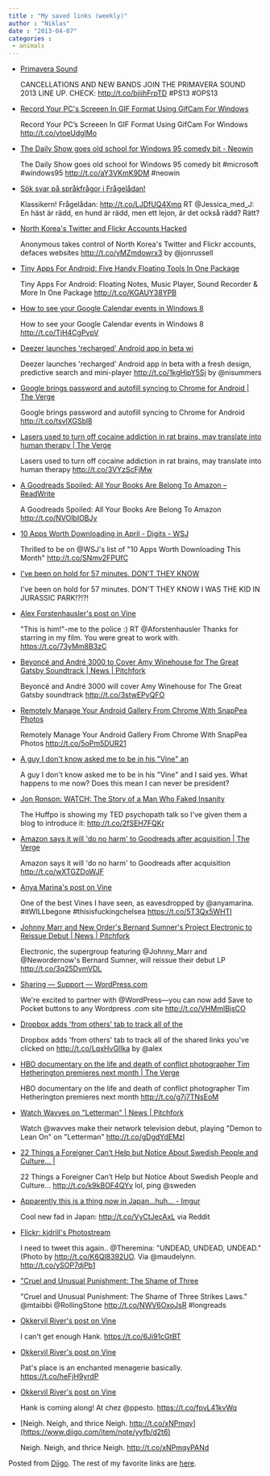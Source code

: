 ```yaml
---
title : "My saved links (weekly)"
author : "Niklas"
date : "2013-04-07"
categories : 
 - animals
---
```


- [Primavera Sound](http://primaverasound.com/noticiaSingle?origen=ps&id=1145)
    
    CANCELLATIONS AND NEW BANDS JOIN THE PRIMAVERA SOUND 2013 LINE UP. CHECK: http://t.co/bjiihFrpTD #PS13 #OPS13
    
    
- [Record Your PC's Screeen In GIF Format Using GifCam For Windows](http://www.addictivetips.com/windows-tips/record-pc-screeen-in-gif-format-gifcam/)
    
    Record Your PC’s Screeen In GIF Format Using GifCam For Windows http://t.co/ytoeUdglMo
    
- [The Daily Show goes old school for Windows 95 comedy bit - Neowin](http://www.neowin.net/news/the-daily-show-goes-old-school-for-windows-95-comedy-bit?utm_source=twitterfeed&utm_medium=twitter)
    
    The Daily Show goes old school for Windows 95 comedy bit #microsoft #windows95 http://t.co/aY3VKmK9DM #neowin
    
    
- [Sök svar på språkfrågor i Frågelådan!](http://www.spraknamnden.se/sprakladan/ShowSearch.aspx?id=id=26163;objekttyp=lan)
    
    Klassikern! Frågelådan: http://t.co/LJDfUQ4Xmq RT @Jessica\_med\_J: En häst är rädd, en hund är rädd, men ett lejon, är det också rädd? Rätt?
    
- [North Korea's Twitter and Flickr Accounts Hacked](http://thenextweb.com/asia/2013/04/04/anonymous-takes-control-of-north-koreas-twitter-and-flickr-accounts-defaces-websites/?utm_source=Twitter&utm_medium=Spreadus&utm_campaign=social+media)
    
    Anonymous takes control of North Korea's Twitter and Flickr accounts, defaces websites http://t.co/yMZmdowrx3 by @jonrussell
    
- [Tiny Apps For Android: Five Handy Floating Tools In One Package](http://www.addictivetips.com/android/tiny-apps-for-android-five-handy-floating-apps-in-one-package/)
    
    Tiny Apps For Android: Floating Notes, Music Player, Sound Recorder & More In One Package http://t.co/KGAUY38YPB
    
- [How to see your Google Calendar events in Windows 8](http://blogs.windows.com/windows/b/windowsexperience/archive/2013/04/03/how-to-see-your-google-calendar-events-in-windows-8.aspx?utm_source=twitterfeed&utm_medium=twitter)
    
    How to see your Google Calendar events in Windows 8 http://t.co/TjH4CgPvpV
    
- [Deezer launches 'recharged' Android app in beta wi](http://t.co/1kgHjpY5Sj)
    
    Deezer launches 'recharged' Android app in beta with a fresh design, predictive search and mini-player http://t.co/1kgHjpY5Sj by @nisummers
    
- [Google brings password and autofill syncing to Chrome for Android | The Verge](http://www.theverge.com/2013/4/3/4180514/google-brings-password-autofill-sync-to-chrome-for-android)
    
    Google brings password and autofill syncing to Chrome for Android http://t.co/tsvlXGSbl8
    
- [Lasers used to turn off cocaine addiction in rat brains, may translate into human therapy | The Verge](http://www.theverge.com/2013/4/3/4179922/lasers-help-cocaine-addiction-rat-brains-may-help-humans)
    
    Lasers used to turn off cocaine addiction in rat brains, may translate into human therapy http://t.co/3VYzScFjMw
    
- [A Goodreads Spoiled: All Your Books Are Belong To Amazon – ReadWrite](http://readwrite.com/2013/04/03/goodreads-spoiled-all-your-books-are-belong-to-amazon)
    
    A Goodreads Spoiled: All Your Books Are Belong To Amazon http://t.co/NVOlbIOBJy
    
- [10 Apps Worth Downloading in April - Digits - WSJ](http://blogs.wsj.com/digits/2013/04/01/10-apps-worth-downloading-this-month/)
    
    Thrilled to be on @WSJ's list of "10 Apps Worth Downloading This Month" http://t.co/SNmv2FPUfC
    
- [I've been on hold for 57 minutes. DON'T THEY KNOW](https://www.diigo.com/item/note/yyfb/gy1b)
    
    I've been on hold for 57 minutes. DON'T THEY KNOW I WAS THE KID IN JURASSIC PARK!?!?!
    
- [Alex Forstenhausler's post on Vine](https://vine.co/v/bjjeJ5nIQPP)
    
    "This is him!"-me to the police :) RT @Aforstenhausler Thanks for starring in my film. You were great to work with. https://t.co/73yMm8B3zC
    
- [Beyoncé and André 3000 to Cover Amy Winehouse for The Great Gatsby Soundtrack | News | Pitchfork](http://pitchfork.com/news/50161-beyonce-and-andre-3000-to-cover-amy-winehouse-for-the-great-gatsby-soundtrack/)
    
    Beyoncé and André 3000 will cover Amy Winehouse for The Great Gatsby soundtrack http://t.co/3stwEPyQFO
    
- [Remotely Manage Your Android Gallery From Chrome With SnapPea Photos](http://www.addictivetips.com/web/snappea-photos-remotely-manage-your-android-gallery-from-chrome/)
    
    Remotely Manage Your Android Gallery From Chrome With SnapPea Photos http://t.co/5oPm5DUR21
    
- [A guy I don't know asked me to be in his "Vine" an](https://www.diigo.com/item/note/yyfb/vqpd)
    
    A guy I don't know asked me to be in his "Vine" and I said yes. What happens to me now? Does this mean I can never be president?
    
- [Jon Ronson: WATCH: The Story of a Man Who Faked Insanity](http://www.huffingtonpost.com/jon-ronson/psychopath-test-ted-talk_b_2973423.html?utm_hp_ref=impact&ir=Impact&utm_source=twitterfeed&utm_medium=twitter)
    
    The Huffpo is showing my TED psychopath talk so I've given them a blog to introduce it: http://t.co/2fSEH7FQKr
    
- [Amazon says it will 'do no harm' to Goodreads after acquisition | The Verge](http://www.theverge.com/2013/3/28/4158864/amazon-and-goodreads-say-service-wont-change-too-much)
    
    Amazon says it will 'do no harm' to Goodreads after acquisition http://t.co/wXTGZDoWJF
    
- [Anya Marina's post on Vine](https://vine.co/v/bj50Uhl5U7z)
    
    One of the best Vines I have seen, as eavesdropped by @anyamarina. #itWILLbegone #thisisfuckingchelsea https://t.co/5T3Qx5WHTI
    
    
- [Johnny Marr and New Order's Bernard Sumner's Project Electronic to Reissue Debut | News | Pitchfork](http://pitchfork.com/news/50126-johnny-marr-and-new-orders-bernard-sumners-project-electronic-to-reissue-debut/)
    
    Electronic, the supergroup featuring @Johnny\_Marr and @Newordernow's Bernard Sumner, will reissue their debut LP http://t.co/3q25DvmVDL
    
- [Sharing — Support — WordPress.com](http://en.support.wordpress.com/sharing/)
    
    We're excited to partner with @WordPress—you can now add Save to Pocket buttons to any Wordpress .com site http://t.co/VHMmIBjsCO
    
- [Dropbox adds 'from others' tab to track all of the](http://t.co/LqxHvGlIka)
    
    Dropbox adds 'from others' tab to track all of the shared links you've clicked on http://t.co/LqxHvGlIka by @alex
    
- [HBO documentary on the life and death of conflict photographer Tim Hetherington premieres next month | The Verge](http://www.theverge.com/2013/3/28/4157512/hbo-documentary-on-the-life-and-death-of-tim-hetherington)
    
    HBO documentary on the life and death of conflict photographer Tim Hetherington premieres next month http://t.co/g7j7TNsEoM
    
- [Watch Wavves on "Letterman" | News | Pitchfork](http://pitchfork.com/news/50096-watch-wavves-on-letterman/)
    
    Watch @wavves make their network television debut, playing "Demon to Lean On" on "Letterman" http://t.co/gDgdYdEMzI
    
- [22 Things a Foreigner Can’t Help but Notice About Swedish People and Culture… |](http://thegrizzlybeard.com/2013/03/24/22-things-a-foreigner-cant-help-but-notice-about-swedish-people-and-culture/)
    
    22 Things a Foreigner Can’t Help but Notice About Swedish People and Culture… http://t.co/k9kBOF4QYv lol, ping @sweden
    
- [Apparently this is a thing now in Japan...huh... - Imgur](http://imgur.com/a/LsgGd?gallery)
    
    Cool new fad in Japan: http://t.co/VyCtJecAxL via Reddit
    
- [Flickr: kjdrill's Photostream](http://www.flickr.com/photos/kjdrill/)
    
    I need to tweet this again.. @Theremina: "UNDEAD, UNDEAD, UNDEAD." (Photo by http://t.co/K6Ql8392UO. Via @maudelynn. http://t.co/ySOP7djPb1
    
- ["Cruel and Unusual Punishment: The Shame of Three](http://t.co/NWV6OxoJsR)
    
    "Cruel and Unusual Punishment: The Shame of Three Strikes Laws." @mtaibbi @RollingStone http://t.co/NWV6OxoJsR #longreads
    
    
- [Okkervil River's post on Vine](https://vine.co/v/bjqOd9hitmz)
    
    I can't get enough Hank. https://t.co/6Ji91cGtBT
    
- [Okkervil River's post on Vine](https://vine.co/v/bjq52HKg66w)
    
    Pat's place is an enchanted menagerie basically. https://t.co/heFjH9yrdP
    
- [Okkervil River's post on Vine](https://vine.co/v/bjqM225MrzA)
    
    Hank is coming along! At chez @ppesto. https://t.co/fpvL41kvWq
    
- [Neigh. Neigh, and thrice Neigh. http://t.co/xNPmqy](https://www.diigo.com/item/note/yyfb/d2t6)
    
    Neigh. Neigh, and thrice Neigh. http://t.co/xNPmqyPANd
    

Posted from [Diigo](https://www.diigo.com). The rest of my favorite links are [here](https://www.diigo.com/user/npivic).
